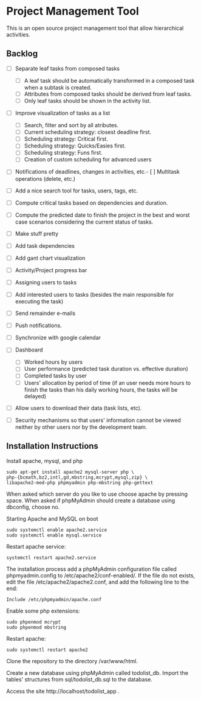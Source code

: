 # Project Management Tool

This is an open source project management tool that allow hierarchical activities.

## Backlog

- [ ] Separate leaf tasks from composed tasks
    - [ ] A leaf task should be automatically transformed in a composed task when a subtask is created.
    - [ ] Attributes from composed tasks should be derived from leaf tasks.
    - [ ] Only leaf tasks should be shown in the activity list.
- [ ] Improve visualization of tasks as a list 
    - [ ] Search, filter and sort by all atributes.
    - [ ] Current scheduling strategy: closest deadline first.
    - [ ] Scheduling strategy: Critical first.
    - [ ] Scheduling strategy: Quicks/Easies first.
    - [ ] Scheduling strategy: Funs first.
    - [ ] Creation of custom scheduling for advanced users
- [ ] Notifications of deadlines, changes in activities, etc.- [ ] Multitask operations (delete, etc.)
- [ ] Add a nice search tool for tasks, users, tags, etc.
- [ ] Compute critical tasks based on dependencies and duration.
- [ ] Compute the predicted date to finish the project in the best and worst case scenarios considering the current status of tasks.
- [ ] Make stuff pretty
- [ ] Add task dependencies
- [ ] Add gant chart visualization
- [ ] Activity/Project progress bar
- [ ] Assigning users to tasks
- [ ] Add interested users to tasks (besides the main responsible for executing the task)
- [ ] Send remainder e-mails
- [ ] Push notifications.
- [ ] Synchronize with google calendar
- [ ] Dashboard
    - [ ] Worked hours by users
    - [ ] User performance (predicted task duration vs. effective duration)
    - [ ] Completed tasks by user
    - [ ] Users' allocation by period of time (if an user needs more hours to finish the tasks than his daily working hours, the tasks will be delayed)
- [ ] Allow users to download their data (task lists, etc).
- [ ] Security mechanisms so that users' information cannot be viewed neither by other users nor by the development team. 


## Installation Instructions

Install apache, mysql, and php

    sudo apt-get install apache2 mysql-server php \
    php-{bcmath,bz2,intl,gd,mbstring,mcrypt,mysql,zip} \
    libapache2-mod-php phpmyadmin php-mbstring php-gettext

When asked which server do you like to use choose apache by pressing space. 
When asked if phpMyAdmin should create a database using dbconfig, choose no. 

Starting Apache and MySQL on boot

    sudo systemctl enable apache2.service
    sudo systemctl enable mysql.service

Restart apache service:

    systemctl restart apache2.service

The installation process add a phpMyAdmin configuration file called phpmyadmin.config to /etc/apache2/conf-enabled/. If the file do not exists, edit the file /etc/apache2/apache2.conf, and add the following line to the end:

    Include /etc/phpmyadmin/apache.conf

Enable some php extensions: 

    sudo phpenmod mcrypt
    sudo phpenmod mbstring
  
Restart apache:

    sudo systemctl restart apache2

Clone the repository to the directory /var/www/html. 

Create a new database using phpMyAdmin called todolist_db. 
Import the tables' structures from sql/todolist_db.sql to the database.

Access the site http://localhost/todolist_app .


